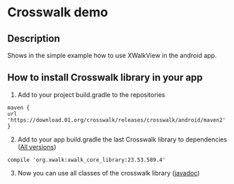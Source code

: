 # Crosswalk demo

## Description

Shows in the simple example how to use XWalkView in the android app.

## How to install Crosswalk library in your app

1. Add to your project build.gradle to the repositories

  ```
  maven {
  url 'https://download.01.org/crosswalk/releases/crosswalk/android/maven2'
  }
  ```

2. Add to your app build.gradle the last Crosswalk library to dependencies ([All versions](https://download.01.org/crosswalk/releases/crosswalk/android/maven2/org/xwalk/xwalk_core_library/))

  ```
  compile 'org.xwalk:xwalk_core_library:23.53.589.4'
  ```

3. Now you can use all classes of the crosswalk library ([javadoc](https://crosswalk-project.org/apis/embeddingapidocs_v7/index.html))
